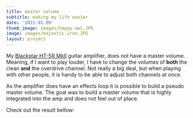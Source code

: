 ```yaml
---
title: master volume
subtitle: making my life easier
date: '2021-01-09'
thumb_image: images/happy-owl.JPG
image: images/majestic-iron.JPG
layout: project
---
```


My [Blackstar HT-5R MkII](https://www.blackstaramps.com/uk/ranges/ht-5r-mkii) guitar amplifier, does not have a master volume. Meaning, if I want to play louder, I have to change the volumes of **both** the clean **and** the overdrive channel. Not really a big deal, but when playing with other people, it is handy to be able to adjust both channels at once.

As the amplifier does have an effects loop it is possible to build a pseudo master volume. The goal was to build a master volume that is highly integrated into the amp and does not feel out of place.

Check out the result bellow:

